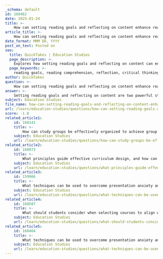 ```yaml
---
_schema: default
id: 160462
date: 2025-01-24
title: >-
    How can setting reading goals and reflecting on content enhance reading comprehension?
article_title: >-
    How can setting reading goals and reflecting on content enhance reading comprehension?
date_format: MMM DD, YYYY
post_on_text: Posted on
seo:
  title: QuickTakes | Education Studies
  page_description: >-
    Explores how setting reading goals and reflecting on content can enhance reading comprehension through purposeful engagement, critical thinking, and metacognitive awareness.
  page_keywords: >-
    reading goals, reading comprehension, reflection, critical thinking, metacognitive awareness, purposeful reading, motivation, engagement, integration of knowledge, academic performance
author: QuickTakes
question: >-
    How can setting reading goals and reflecting on content enhance reading comprehension?
answer: >-
    Setting reading goals and reflecting on content are two powerful strategies that can significantly enhance reading comprehension. Here’s how each contributes to improved understanding of texts:\n\n### Setting Reading Goals\n\n1. **Purposeful Reading**: Establishing specific goals for reading helps students focus their attention on key elements of the text. When readers have a clear purpose, they are more likely to engage deeply with the material, which reinforces comprehension. For instance, if a student sets a goal to identify the main argument in a text, they will actively look for supporting evidence and key points, leading to a better understanding of the overall message.\n\n2. **Motivation and Engagement**: Goals provide a sense of direction and motivation. When students know what they are aiming to achieve, they are less likely to rush through the material. This deliberate pace allows them to absorb information more thoroughly and reduces the likelihood of skipping over important details.\n\n3. **Fluency and Comprehension**: By focusing on specific reading goals, such as improving reading fluency or comprehension rates, students can track their progress over time. This self-monitoring encourages them to practice more effectively, which in turn enhances their overall reading skills.\n\n### Reflecting on Content\n\n1. **Critical Thinking**: Reflection encourages readers to think critically about what they have read. By asking themselves questions about the text's meaning, relevance, and implications, students can develop a deeper understanding. This process of inquiry helps them connect new information to prior knowledge, facilitating better retention and comprehension.\n\n2. **Metacognitive Awareness**: Engaging in reflection is a key aspect of metacognition, which involves being aware of one’s own thought processes. When students reflect on their reading experiences, they can identify what strategies worked well and what didn’t, allowing them to adjust their approaches in future readings. Research indicates that teaching metacognitive strategies can significantly enhance student achievement.\n\n3. **Integration of Knowledge**: Reflection helps students make connections between the text and their own experiences or other knowledge. This integration fosters a more comprehensive understanding of the material, as students can see how different concepts relate to one another.\n\n4. **Goal Setting for Improvement**: After reflecting on their reading, students can set new goals based on their insights. For example, if a student realizes they struggled with understanding a particular concept, they can set a goal to seek additional resources or practice related skills.\n\n### Conclusion\n\nIn summary, setting reading goals and reflecting on content are essential practices that enhance reading comprehension. They promote purposeful engagement with texts, foster critical thinking, and encourage metacognitive awareness. By integrating these strategies into their reading habits, students can improve their understanding and retention of information, ultimately leading to better academic performance.
subject: Education Studies
file_name: how-can-setting-reading-goals-and-reflecting-on-content-enhance-reading-comprehension.md
url: /learn/education-studies/questions/how-can-setting-reading-goals-and-reflecting-on-content-enhance-reading-comprehension
score: -1.0
related_article1:
    id: 160141
    title: >-
        How can study groups be effectively organized to achieve group goals?
    subject: Education Studies
    url: /learn/education-studies/questions/how-can-study-groups-be-effectively-organized-to-achieve-group-goals
related_article2:
    id: 160073
    title: >-
        What principles guide effective curriculum design, and how can student feedback be used to evaluate its effectiveness?
    subject: Education Studies
    url: /learn/education-studies/questions/what-principles-guide-effective-curriculum-design-and-how-can-student-feedback-be-used-to-evaluate-its-effectiveness
related_article3:
    id: 159966
    title: >-
        What techniques can be used to overcome presentation anxiety and engage the audience effectively?
    subject: Education Studies
    url: /learn/education-studies/questions/what-techniques-can-be-used-to-overcome-presentation-anxiety-and-engage-the-audience-effectively
related_article4:
    id: 160587
    title: >-
        What should students consider when selecting courses to align with their career goals and balance their workload?
    subject: Education Studies
    url: /learn/education-studies/questions/what-should-students-consider-when-selecting-courses-to-align-with-their-career-goals-and-balance-their-workload
related_article5:
    id: 160464
    title: >-
        What techniques can be used to overcome presentation anxiety and engage the audience effectively?
    subject: Education Studies
    url: /learn/education-studies/questions/what-techniques-can-be-used-to-overcome-presentation-anxiety-and-engage-the-audience-effectively
---
```


&nbsp;